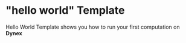 # "hello world" Template
Hello World Template shows you how to run your first computation on <strong>Dynex</strong>
